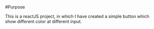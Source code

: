 #Purpose

This is a reactJS project, in which I have created a simple button which show different color at different input.
